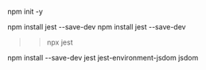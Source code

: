  
 
 npm init -y

npm install jest --save-dev 
 npm install jest --save-dev
>> npx jest


npm install --save-dev jest jest-environment-jsdom jsdom